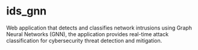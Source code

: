 # ids_gnn
Web application that detects and classifies network intrusions using Graph Neural Networks (GNN), the application  provides real-time attack classification for cybersecurity threat detection and mitigation.
